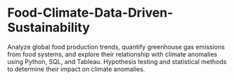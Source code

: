# Food-Climate-Data-Driven-Sustainability
Analyze global food production trends, quantify greenhouse gas emissions from food systems, and explore their relationship with climate anomalies using Python, SQL, and Tableau. Hypothesis testing and statistical methods to determine their impact on climate anomalies.
